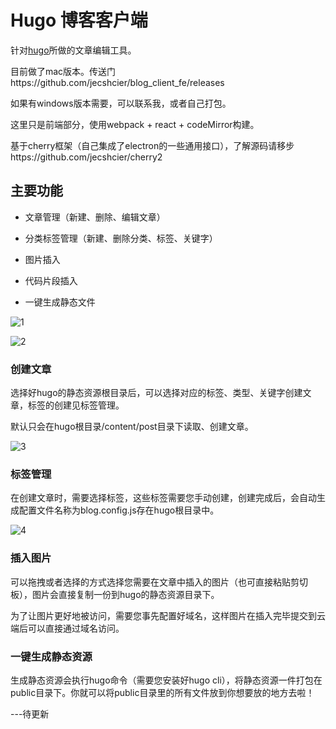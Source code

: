 # Hugo 博客客户端

针对<a href="https://gohugo.io">hugo</a>所做的文章编辑工具。

目前做了mac版本。传送门https://github.com/jecshcier/blog_client_fe/releases

如果有windows版本需要，可以联系我，或者自己打包。

这里只是前端部分，使用webpack + react + codeMirror构建。

基于cherry框架（自己集成了electron的一些通用接口），了解源码请移步https://github.com/jecshcier/cherry2



## 主要功能

- 文章管理（新建、删除、编辑文章）

- 分类标签管理（新建、删除分类、标签、关键字）

- 图片插入

- 代码片段插入

- 一键生成静态文件

![1](https://blog.cshayne.cn/images/MjAxOS0wMy0xMS3lhpnkuobkuIDkuKpibG9n5a6i5oi356uvLi4uLm1k/1.png)

![2](https://blog.cshayne.cn/images/MjAxOS0wMy0xMS3lhpnkuobkuIDkuKpibG9n5a6i5oi356uvLi4uLm1k/2.png)


### 创建文章

选择好hugo的静态资源根目录后，可以选择对应的标签、类型、关键字创建文章，标签的创建见标签管理。

默认只会在hugo根目录/content/post目录下读取、创建文章。

![3](https://blog.cshayne.cn/images/3.png)

### 标签管理

在创建文章时，需要选择标签，这些标签需要您手动创建，创建完成后，会自动生成配置文件名称为blog.config.js存在hugo根目录中。

![4](https://blog.cshayne.cn/images/MjAxOS0wMy0xMS3lhpnkuobkuIDkuKpibG9n5a6i5oi356uvLi4uLm1k/4.png)

### 插入图片

可以拖拽或者选择的方式选择您需要在文章中插入的图片（也可直接粘贴剪切板），图片会直接复制一份到hugo的静态资源目录下。

为了让图片更好地被访问，需要您事先配置好域名，这样图片在插入完毕提交到云端后可以直接通过域名访问。

### 一键生成静态资源

生成静态资源会执行hugo命令（需要您安装好hugo cli），将静态资源一件打包在public目录下。你就可以将public目录里的所有文件放到你想要放的地方去啦！


---待更新         
